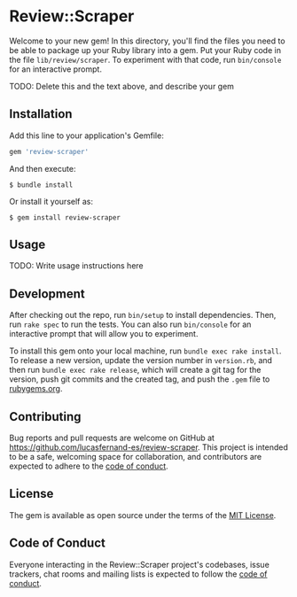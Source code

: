 # Review::Scraper

Welcome to your new gem! In this directory, you'll find the files you need to be able to package up your Ruby library into a gem. Put your Ruby code in the file `lib/review/scraper`. To experiment with that code, run `bin/console` for an interactive prompt.

TODO: Delete this and the text above, and describe your gem

## Installation

Add this line to your application's Gemfile:

```ruby
gem 'review-scraper'
```

And then execute:

    $ bundle install

Or install it yourself as:

    $ gem install review-scraper

## Usage

TODO: Write usage instructions here

## Development

After checking out the repo, run `bin/setup` to install dependencies. Then, run `rake spec` to run the tests. You can also run `bin/console` for an interactive prompt that will allow you to experiment.

To install this gem onto your local machine, run `bundle exec rake install`. To release a new version, update the version number in `version.rb`, and then run `bundle exec rake release`, which will create a git tag for the version, push git commits and the created tag, and push the `.gem` file to [rubygems.org](https://rubygems.org).

## Contributing

Bug reports and pull requests are welcome on GitHub at https://github.com/lucasfernand-es/review-scraper. This project is intended to be a safe, welcoming space for collaboration, and contributors are expected to adhere to the [code of conduct](https://github.com/lucasfernand-es/review-scraper/blob/master/CODE_OF_CONDUCT.md).

## License

The gem is available as open source under the terms of the [MIT License](https://opensource.org/licenses/MIT).

## Code of Conduct

Everyone interacting in the Review::Scraper project's codebases, issue trackers, chat rooms and mailing lists is expected to follow the [code of conduct](https://github.com/lucasfernand-es/review-scraper/blob/master/CODE_OF_CONDUCT.md).
